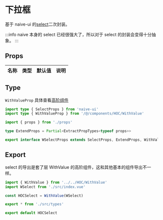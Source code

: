 # 下拉框

基于 naive-ui 的[select](https://www.naiveui.com/zh-CN/os-theme/components/select)二次封装。

:::info
naive 本身的 select 已经很强大了，所以对于 select 的封装会变得十分抽象。
:::

## Props

| 名称 | 类型 | 默认值 | 说明 |
| ---- | ---- | ------ | ---- |

## Type

`WithValueProp` 具体查看[高阶组件](/component/HOC/withValue)

```ts
import type { SelectProps } from 'naive-ui'
import type { WithValueProp } from '/@/components/HOC/WithValue'

import { props } from './props'

type ExtendProps = Partial<ExtractPropTypes<typeof props>>

export interface WSelectProps extends SelectProps, ExtendProps, WithValueProp {}
```

## Export

select 的导出是套了层 WithValue 的高阶组件，这和其他基本的组件导出不一样。

```ts
import { WithValue } from '../../HOC/WithValue'
import WSelect from './src/index.vue'

const HOCSelect = WithValue(WSelect)

export * from './src/types'

export default HOCSelect
```
